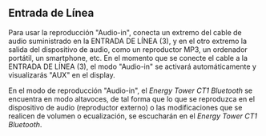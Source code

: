 ## Entrada de Línea

Para usar la reproducción "Audio-in", conecta un extremo del cable de audio suministrado en la ENTRADA DE LÍNEA (3), y en el otro extremo la salida del dispositivo de audio, como un reproductor MP3, un ordenador portátil, un smartphone, etc. En el momento que se conecte el cable a la ENTRADA DE LÍNEA (3), el modo "Audio-in" se activará automáticamente y visualizarás "AUX" en el display.

En el modo de reproducción "Audio-in", el *Energy Tower CT1 Bluetooth* se encuentra en modo altavoces, de tal forma que lo que se reproduzca en el dispositivo de audio (reproductor externo) o las modificaciones que se realicen de volumen o ecualización, se escucharán en el *Energy Tower CT1 Bluetooth*.
